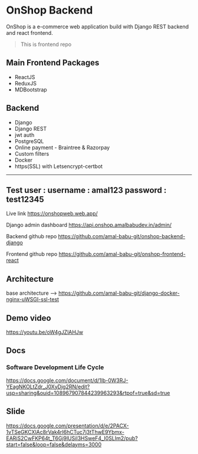 # OnShop Backend

OnShop is a e-commerce web application
build with Django REST backend and react frontend.

> This is frontend repo

## Main Frontend Packages 
* ReactJS
* ReduxJS
* MDBootstrap

## Backend
* Django
* Django REST
* jwt auth
* PostgreSQL
* Online payment - Braintree & Razorpay
* Custom filters
* Docker
* https(SSL) with Letsencrypt-certbot
---
Test user : username : amal123
            password : test12345
---
Live link https://onshopweb.web.app/

Django admin dashboard https://api.onshop.amalbabudev.in/admin/

Backend github repo https://github.com/amal-babu-git/onshop-backend-django

Frontend github repo https://github.com/amal-babu-git/onshop-frontend-react

## Architecture
base architecture -->
https://github.com/amal-babu-git/django-docker-nginx-uWSGI-ssl-test

## Demo video
https://youtu.be/oW4gJZlAHJw
## Docs
### Software Development Life Cycle

https://docs.google.com/document/d/1lb-0W3RJ-YEagNKOLtZdr_J0XyDjg2RN/edit?usp=sharing&ouid=108967907844239963293&rtpof=true&sd=true

## Slide

https://docs.google.com/presentation/d/e/2PACX-1vTSeGKCXlAc8rVak4rI6hCTuc7j3tThwE9Ybmx-EARiS2CwFKP64t_T6Gj9lUSiI3HSweF4_I0SLIm2/pub?start=false&loop=false&delayms=3000
